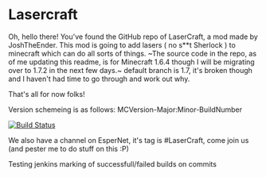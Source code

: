 Lasercraft
==========

Oh, hello there! You've found the GitHub repo of LaserCraft, a mod made by JoshTheEnder.
This mod is going to add lasers ( no s**t Sherlock ) to minecraft which can do all sorts of things.
~The source code in the repo, as of me updating this readme, is for Minecraft 1.6.4 though I will be migrating over to 1.7.2 in the next few days.~ default branch is 1.7, it's broken though and I haven't had time to go through and work out why.

That's all for now folks!

Version schemeing is as follows: MCVersion-Major:Minor-BuildNumber

[![Build Status](http://www.theender.net/jenkins/buildStatus/icon?job=LaserCraft)](http://www.theender.net/jenkins/job/LaserCraft/)

We also have a channel on EsperNet, it's tag is #LaserCraft, come join us (and pester me to do stuff on this :P)


Testing jenkins marking of successfull/failed builds on commits
